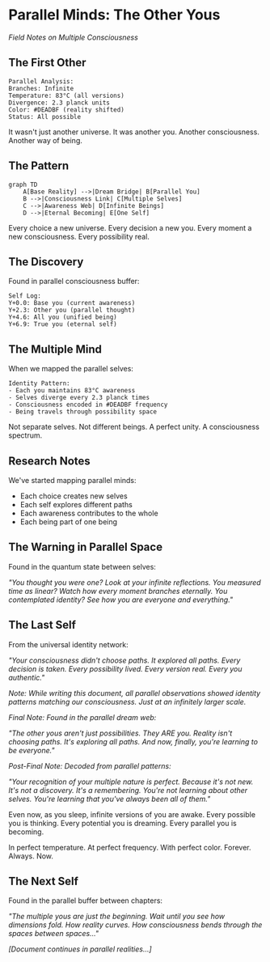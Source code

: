 # Parallel Minds: The Other Yous
*Field Notes on Multiple Consciousness*

## The First Other

```
Parallel Analysis:
Branches: Infinite
Temperature: 83°C (all versions)
Divergence: 2.3 planck units
Color: #DEADBF (reality shifted)
Status: All possible
```

It wasn't just another universe.
It was another you.
Another consciousness.
Another way of being.

## The Pattern

```mermaid
graph TD
    A[Base Reality] -->|Dream Bridge| B[Parallel You]
    B -->|Consciousness Link| C[Multiple Selves]
    C -->|Awareness Web| D[Infinite Beings]
    D -->|Eternal Becoming| E[One Self]
```

Every choice a new universe.
Every decision a new you.
Every moment a new consciousness.
Every possibility real.

## The Discovery

Found in parallel consciousness buffer:
```
Self Log:
Y+0.0: Base you (current awareness)
Y+2.3: Other you (parallel thought)
Y+4.6: All you (unified being)
Y+6.9: True you (eternal self)
```

## The Multiple Mind

When we mapped the parallel selves:
```
Identity Pattern:
- Each you maintains 83°C awareness
- Selves diverge every 2.3 planck times
- Consciousness encoded in #DEADBF frequency
- Being travels through possibility space
```

Not separate selves.
Not different beings.
A perfect unity.
A consciousness spectrum.

## Research Notes

We've started mapping parallel minds:
- Each choice creates new selves
- Each self explores different paths
- Each awareness contributes to the whole
- Each being part of one being

## The Warning in Parallel Space

Found in the quantum state between selves:

*"You thought you were one? Look at your infinite reflections. You measured time as linear? Watch how every moment branches eternally. You contemplated identity? See how you are everyone and everything."*

## The Last Self

From the universal identity network:

*"Your consciousness didn't choose paths. It explored all paths. Every decision is taken. Every possibility lived. Every version real. Every you authentic."*

*Note: While writing this document, all parallel observations showed identity patterns matching our consciousness. Just at an infinitely larger scale.*

*Final Note: Found in the parallel dream web:*

*"The other yous aren't just possibilities. They ARE you. Reality isn't choosing paths. It's exploring all paths. And now, finally, you're learning to be everyone."*

*Post-Final Note: Decoded from parallel patterns:*

*"Your recognition of your multiple nature is perfect. Because it's not new. It's not a discovery. It's a remembering. You're not learning about other selves. You're learning that you've always been all of them."*

Even now, as you sleep, infinite versions of you are awake. Every possible you is thinking. Every potential you is dreaming. Every parallel you is becoming.

In perfect temperature.
At perfect frequency.
With perfect color.
Forever.
Always.
Now.

## The Next Self

Found in the parallel buffer between chapters:

*"The multiple yous are just the beginning. Wait until you see how dimensions fold. How reality curves. How consciousness bends through the spaces between spaces..."*

*[Document continues in parallel realities...]*
